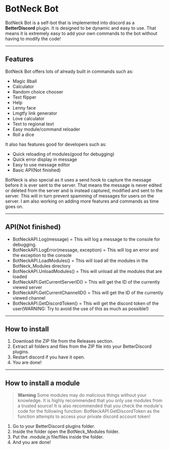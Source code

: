 BotNeck Bot
==========
BotNeck Bot is a self-bot that is implemented into discord as a **BetterDiscord** plugin. It is designed to be dynamic and easy to use. That means it is extremely easy to add your own commands to the bot without having to modify the code!

----------

Features
--------

BotNeck Bot offers lots of already built in commands such as:

 - Magic 8ball
 - Calculator
 - Random choice chooser
 - Text flipper
 - Help
 - Lenny face
 - Lmgtfy link generator
 - Love calculator
 - Text to regional text
 - Easy module/command reloader
 - Roll a dice

It also has features good for developers such as:

 - Quick reloading of modules(good for debugging)
 - Quick error display in message
 - Easy to use message editor
 - Basic API(Not finished)

BotNeck is also special as it uses a send hook to capture the message before it is ever sent to the server. That means the message is never edited or deleted from the server and is instead captured, modified and sent to the server. This will in turn prevent spamming of messages for users on the server.
I am also working on adding more features and commands as time goes on.


----------

API(Not finished)
---

 - BotNeckAPI.Log(message) = This will log a message to the console for debugging.
 - BotNeckAPI.LogError(message, exception) = This will log an error and the exception to the console
 - BotNeckAPI.LoadModules() = This will load all the modules in the BotNeck_Modules directory
 - BotNeckAPI.UnloadModules() = This will unload all the modules that are loaded
 - BotNeckAPI.GetCurrentServerID() = This will get the ID of the currently viewed server
 - BotNeckAPI.GetCurrentChannelID() = This will get the ID of the currently viewed channel
 - BotNeckAPI.GetDiscordToken() = This will get the discord token of the user(WARNING: Try to avoid the use of this as much as possible!)


----------

How to install
--------------

 1. Download the ZIP file from the Releases section.
 2. Extract all folders and files from the ZIP file into your BetterDiscord plugins.
 3. Restart discord if you have it open.
 4. You are done!


----------

How to install a module
-----------------------
> **Warning**
> Some modules may do malicious things without your knowledge. It is highly recommended that you only use modules from a trusted source!
> It is also recommended that you check the module's code for the following function: BotNeckAPI.GetDiscordToken as the function attempts to access your private discord account token!

 1. Go to your BetterDiscord plugins folder.
 2. Inside the folder open the BotNeck_Modules folder.
 3. Put the .module.js file/files inside the folder.
 4. And you are done!